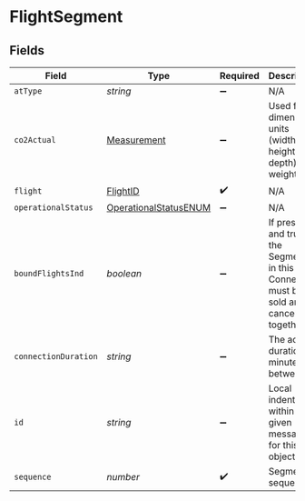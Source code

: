 # FlightSegment


## Fields

| Field                                                                                     | Type                                                                                      | Required                                                                                  | Description                                                                               | Example                                                                                   |
| ----------------------------------------------------------------------------------------- | ----------------------------------------------------------------------------------------- | ----------------------------------------------------------------------------------------- | ----------------------------------------------------------------------------------------- | ----------------------------------------------------------------------------------------- |
| `atType`                                                                                  | *string*                                                                                  | :heavy_minus_sign:                                                                        | N/A                                                                                       | FlightSegment                                                                             |
| `co2Actual`                                                                               | [Measurement](../../models/shared/measurement.md)                                         | :heavy_minus_sign:                                                                        | Used for dimensional units (width, height, depth) or weight                               |                                                                                           |
| `flight`                                                                                  | [FlightID](../../models/shared/flightid.md)                                               | :heavy_check_mark:                                                                        | N/A                                                                                       |                                                                                           |
| `operationalStatus`                                                                       | [OperationalStatusENUM](../../models/shared/operationalstatusenum.md)                     | :heavy_minus_sign:                                                                        | N/A                                                                                       |                                                                                           |
| `boundFlightsInd`                                                                         | *boolean*                                                                                 | :heavy_minus_sign:                                                                        | If present and true, the Segments in this Connection must be sold and cancelled together. | true                                                                                      |
| `connectionDuration`                                                                      | *string*                                                                                  | :heavy_minus_sign:                                                                        | The actual duration (in minutes) between                                                  | 60                                                                                        |
| `id`                                                                                      | *string*                                                                                  | :heavy_minus_sign:                                                                        | Local indentifier within a given message for this object.                                 | 2304                                                                                      |
| `sequence`                                                                                | *number*                                                                                  | :heavy_check_mark:                                                                        | Segment sequence                                                                          | 65                                                                                        |